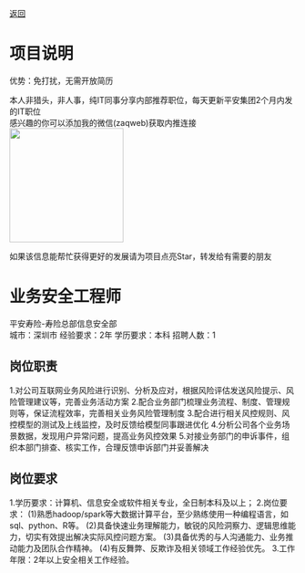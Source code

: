 [返回](../)

# 项目说明

优势：免打扰，无需开放简历

本人非猎头，非人事，纯IT同事分享内部推荐职位，每天更新平安集团2个月内发的IT职位  
感兴趣的你可以添加我的微信(zaqweb)获取内推连接  
<img src="https://github.com/zaqweb/PA-IT-JOBS/blob/master/WechatICode.jpeg"  height="200" width="200">

如果该信息能帮忙获得更好的发展请为项目点亮Star，转发给有需要的朋友

# 业务安全工程师
平安寿险-寿险总部信息安全部  
城市：深圳市 经验要求：2年 学历要求：本科  招聘人数：1

## 岗位职责
1.对公司互联网业务风险进行识别、分析及应对，根据风险评估发送风险提示、风险管理建议等，完善业务活动方案
2.配合业务部门梳理业务流程、制度、管理规则等，保证流程效率，完善相关业务风险管理制度
3.配合进行相关风控规则、风控模型的测试及上线监控，及时反馈给模型同事跟进优化
4.分析公司各个业务场景数据，发现用户异常问题，提高业务风控效果
5.对接业务部门的申诉事件，组织本部门排查、核实工作，合理反馈申诉部门并妥善解决

## 岗位要求
1.学历要求：计算机、信息安全或软件相关专业，全日制本科及以上；
2.岗位要求：
(1)熟悉hadoop/spark等大数据计算平台，至少熟练使用一种编程语言，如sql、python、R等。
(2)具备快速业务理解能力，敏锐的风险洞察力、逻辑思维能力，切实有效提出解决实际风控问题方案。
(3)具备优秀的与人沟通能力、业务推动能力及团队合作精神。
(4)有反舞弊、反欺诈及相关领域工作经验优先。
3.工作年限：2年以上安全相关工作经验。




